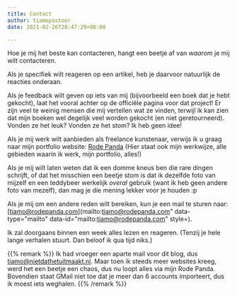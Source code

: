 ```yaml
---
title: Contact
author: tiamopastoor
date: 2021-02-26T20:47:29+00:00

---
```

Hoe je mij het beste kan contacteren, hangt een beetje af van _waarom_ je mij wilt contacteren.

Als je specifiek wilt reageren op een artikel, heb je daarvoor natuurlijk de reacties onderaan.

Als je feedback wilt geven op iets van mij (bijvoorbeeld een boek dat je hebt gekocht), laat het vooral achter op de officiële pagina voor dat project! Er zijn veel te weinig mensen die mij vertellen wat ze vinden, terwijl ik kan zien dat mijn boeken wel degelijk veel worden gekocht (en niet geretourneerd). Vonden ze het leuk? Vonden ze het stom? Ik heb geen idee!

Als je mij werk wilt aanbieden als freelance kunstenaar, verwijs ik u graag naar mijn portfolio website: [Rode Panda][1] (Hier staat ook mijn werkwijze, alle gebieden waarin ik werk, mijn portfolio, alles!)

Als je mij wilt laten weten dat ik een domme kneus ben die rare dingen schrijft, of dat het misschien een beetje stom is dat ik dezelfde foto van mijzelf en een teddybeer werkelijk _overal_ gebruik (want ik heb geen andere foto van mezelf), dan mag je die mening lekker voor je houden :p

Als je mij om een andere reden wilt bereiken, kun je een mail te sturen naar: [tiamo@rodepanda.com](mailto:tiamo@rodepanda.com" data-type="mailto" data-id="mailto:tiamo@rodepanda.com" style=). 

Ik zal doorgaans binnen een week alles lezen en reageren. (Tenzij je hele lange verhalen stuurt. Dan beloof ik qua tijd niks.)

{{% remark %}}
Ik had vroeger een aparte mail voor dit blog, dus tiamo@nietdathetuitmaakt.nl. Maar toen ik steeds meer websites kreeg, werd het een beetje een chaos, dus nu loopt alles via mijn Rode Panda. Bovendien staat GMail niet toe dat je meer dan 6 accounts importeert, dus ik moest iets weghalen.
{{% /remark %}}

 [1]: https://rodepanda.com